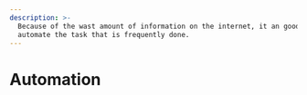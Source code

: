 ```yaml
---
description: >-
  Because of the wast amount of information on the internet, it an good idea to
  automate the task that is frequently done.
---
```


# Automation

